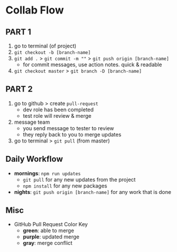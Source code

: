 # Collab Flow

## PART 1
1. go to terminal (of project)
2. `git checkout -b [branch-name]`
3. `git add .` > `git commit -m ""` > `git push origin [branch-name]`
   - for commit messages, use action notes. quick & readable
4. `git checkout master` > `git branch -D [branch-name]`

## PART 2
1. go to github > create `pull-request`
   - dev role has been completed
   - test role will review & merge
2. message team
   - you send message to tester to review
   - they reply back to you to merge updates
3. go to terminal > `git pull` (from master)

## Daily Workflow
- **mornings**: `npm run updates`
  - `git pull` for any new updates from the project
  - `npm install` for any new packages
- **nights**: `git push origin [branch-name]` for any work that is done

## Misc
- GitHub Pull Request Color Key
  - **green**: able to merge
  - **purple**: updated merge
  - **gray**: merge conflict